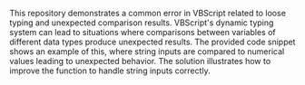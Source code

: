 This repository demonstrates a common error in VBScript related to loose typing and unexpected comparison results. VBScript's dynamic typing system can lead to situations where comparisons between variables of different data types produce unexpected results. The provided code snippet shows an example of this, where string inputs are compared to numerical values leading to unexpected behavior.  The solution illustrates how to improve the function to handle string inputs correctly.